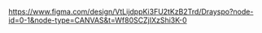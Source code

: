 https://www.figma.com/design/VtLijdppKi3FU2tKzB2Trd/Drayspo?node-id=0-1&node-type=CANVAS&t=Wf80SCZjIXzShi3K-0
